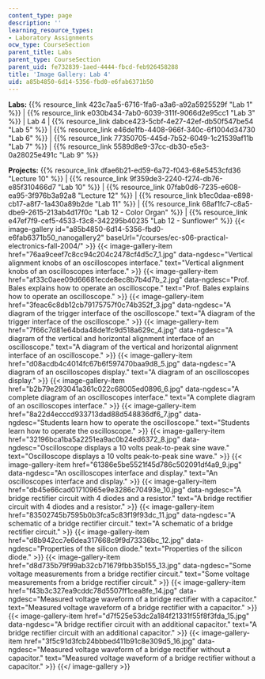 ```yaml
---
content_type: page
description: ''
learning_resource_types:
- Laboratory Assignments
ocw_type: CourseSection
parent_title: Labs
parent_type: CourseSection
parent_uid: fe732839-1aed-4444-fbcd-feb926458288
title: 'Image Gallery: Lab 4'
uid: a85b4850-6d14-5356-fbd0-e6fab6371b50
---
```


**Labs:** {{% resource_link 423c7aa5-6716-1fa6-a3a6-a92a5925529f "Lab 1" %}} | {{% resource_link e030b434-7ab0-6039-311f-9066d2e95cc1 "Lab 3" %}} | Lab 4 | {{% resource_link dabce423-5cbf-4e27-42ef-db50f547be54 "Lab 5" %}} | {{% resource_link e46de1fb-4408-966f-340c-6f1004d34730 "Lab 6" %}} | {{% resource_link 77350705-445d-7b52-6049-1c21539af11b "Lab 7" %}} | {{% resource_link 5589d8e9-37cc-db30-e5e3-0a28025e491c "Lab 9" %}}

**Projects:** {{% resource_link dfae6b21-ed59-6a72-f043-68e5453cfd36 "Lecture 10" %}} | {{% resource_link 9f359de3-2240-f274-db76-e85f310466d7 "Lab 10" %}} | {{% resource_link 07fab0d6-7235-e608-ea95-3f976b3a92a8 "Lecture 12" %}} | {{% resource_link b1ec0daa-e898-cb17-a8f7-1a430a89b2de "Lab 11" %}} | {{% resource_link 68af1fc7-c8a5-dbe9-2615-213ab4d17f0c "Lab 12 - Color Organ" %}} | {{% resource_link e47ef7f9-cef5-4533-f3c8-342295b40235 "Lab 12 - Sunflower" %}}
{{< image-gallery id="a85b4850-6d14-5356-fbd0-e6fab6371b50_nanogallery2" baseUrl="/courses/ec-s06-practical-electronics-fall-2004/" >}}
{{< image-gallery-item href="76aa9ceef7c8cc94c204c2478cf4d5c7_1.jpg" data-ngdesc="Vertical alignment knobs of an oscilloscopes interface." text="Vertical alignment knobs of an oscilloscopes interface." >}}
{{< image-gallery-item href="af33c0aee09d66681ecde8ec8b7b4d7b_2.jpg" data-ngdesc="Prof. Bales explains how to operate an oscilloscope." text="Prof. Bales explains how to operate an oscilloscope." >}}
{{< image-gallery-item href="3feac6c8db12cb79175757f0c74b352f_3.jpg" data-ngdesc="A diagram of the trigger interface of the oscilloscope." text="A diagram of the trigger interface of the oscilloscope." >}}
{{< image-gallery-item href="7f66c7d81e64bda48de1fc9d518a629c_4.jpg" data-ngdesc="A diagram of the vertical and horizontal alignment interface of an oscilloscope." text="A diagram of the vertical and horizontal alignment interface of an oscilloscope." >}}
{{< image-gallery-item href="d08acdb4c4014fc67b6f597470baa9d8_5.jpg" data-ngdesc="A diagram of an oscilloscopes display." text="A diagram of an oscilloscopes display." >}}
{{< image-gallery-item href="b2b79e293041a361c022c68005ed0896_6.jpg" data-ngdesc="A complete diagram of an oscilloscopes interface." text="A complete diagram of an oscilloscopes interface." >}}
{{< image-gallery-item href="8a22d4ecccd933713dad88d548836df6_7.jpg" data-ngdesc="Students learn how to operate the oscilloscope." text="Students learn how to operate the oscilloscope." >}}
{{< image-gallery-item href="32196bca1ba5a2251ea9ac0b24ed6372_8.jpg" data-ngdesc="Oscilloscope displays a 10 volts peak-to-peak sine wave." text="Oscilloscope displays a 10 volts peak-to-peak sine wave." >}}
{{< image-gallery-item href="61386e5be5521f45d786c502091df4a9_9.jpg" data-ngdesc="An oscilloscopes interface and display." text="An oscilloscopes interface and display." >}}
{{< image-gallery-item href="db45e66cad01710965e9e3286c70493e_10.jpg" data-ngdesc="A bridge rectifier circuit with 4 diodes and a resistor." text="A bridge rectifier circuit with 4 diodes and a resistor." >}}
{{< image-gallery-item href="83502745b7595b0b3fca5c83f19f93dc_11.jpg" data-ngdesc="A schematic of a bridge rectifier circuit." text="A schematic of a bridge rectifier circuit." >}}
{{< image-gallery-item href="d8b942cc7e6dea317668c9f9d73336bc_12.jpg" data-ngdesc="Properties of the silicon diode." text="Properties of the silicon diode." >}}
{{< image-gallery-item href="d8d735b79f99ab32cb71679fbb35b155_13.jpg" data-ngdesc="Some voltage measurements from a bridge rectifier circuit." text="Some voltage measurements from a bridge rectifier circuit." >}}
{{< image-gallery-item href="f43b3c327ea9cddc78d5507ff1cea8fe_14.jpg" data-ngdesc="Measured voltage waveform of a bridge rectifier with a capacitor." text="Measured voltage waveform of a bridge rectifier with a capacitor." >}}
{{< image-gallery-item href="d7f525e53dc2a184f21331f55f8f3fda_15.jpg" data-ngdesc="A bridge rectifier circuit with an additional capacitor." text="A bridge rectifier circuit with an additional capacitor." >}}
{{< image-gallery-item href="3f5c91d3fcb24bbbed411b91c8e309d5_16.jpg" data-ngdesc="Measured voltage waveform of a bridge rectifier without a capacitor." text="Measured voltage waveform of a bridge rectifier without a capacitor." >}}
{{</ image-gallery >}}